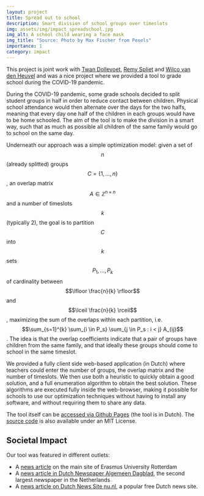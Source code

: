 ```yaml
---
layout: project
title: Spread out to school
description: Smart division of school groups over timeslots
img: assets/img/impact_spreadschool.jpg
img_alt: A school child wearing a face mask
img_title: "Source: Photo by Max Fischer from Pexels"
importance: 1
category: impact
---
```


This project is joint work with [Twan Dollevoet](https://www.erim.eur.nl/people/twan-dollevoet/),
[Remy Spliet](https://www.erim.eur.nl/people/remy-spliet/)
and [Wilco van den Heuvel](https://www.erim.eur.nl/people/wilco-van-den-heuvel/)
 and was a nice project where we provided a tool to grade school during the COVID-19 pandemic.

During the COVID-19 pandemic, some grade schools decided to split student groups in half in order
to reduce contact between children. Physical school attendance would then alternate over the
days for the two halfs, meaning that every day one half of the children in each groups would
have to be home schooled. The aim of the tool is to make the division in a smart way, such
that as much as possible all children of the same family would go to school on the same day.

Underneath our approach was a simple optimization model:
given a set of $$n$$ (already splitted) groups $$C = \{1, \dots, n\}$$,
an overlap matrix $$A \in \mathbb{Z}^{n \times n}$$ and a number of timeslots $$k$$ (typically 2),
the goal is to partition $$C$$ into $$k$$ sets $$P_1, \dots, P_k$$ of cardinality between
$$\lfloor \frac{n}{k} \rfloor$$ and $$\lceil \frac{n}{k} \rceil$$,
maximizing the sum of the overlaps within each partition,
i.e. $$\sum_{s=1}^{k} \sum_{i \in P_s} \sum_{j \in P_s : i < j} A_{ij}$$.
The idea is that the overlap coefficients indicate that a pair of groups have children from the same
family, and that ideally these groups should come to school in the same timeslot.

We provided a fully client side web-based application (in Dutch) where teachers could enter
the number of groups, the overlap matrix and the number of timeslots. We then use both
a heuristic to quickly obtain a good solution, and a full enumeration algorithm to obtain
the best solution. These algorithms are executed fully inside the web-browser,
making it possible for schools to use our optimization techniques without having to
install any software, and without requiring them to share any data.

The tool itself can be [accessed via Github Pages](https://econometricinstitute.github.io/VerspreidNaarSchool/)
(the tool is in Dutch). The [source code](https://github.com/EconometricInstitute/VerspreidNaarSchool)
is also available under an MIT License. 

## Societal Impact

Our tool was featured in different outlets:

* A [news article](https://www.eur.nl/en/news/spread-out-school-tool-helps-primary-schools-and-parents-corona-proof-lesson-scheme) on the main site of Erasmus University Rotterdam
* A [news article in Dutch Newspaper Algemeen Dagblad](https://www.ad.nl/rotterdam/praktisch-en-coronaproof-lesrooster-met-slimmigheidje-rotterdamse-econometristen~a60ac96e/), the second largest newspaper in the Netherlands
* A [news article on Dutch News Site nu.nl](https://www.nu.nl/rotterdam/6116500/coronaproof-rooster-op-scholen-rotterdam-door-hulp-econometristen.html), a popular free Dutch news site.
